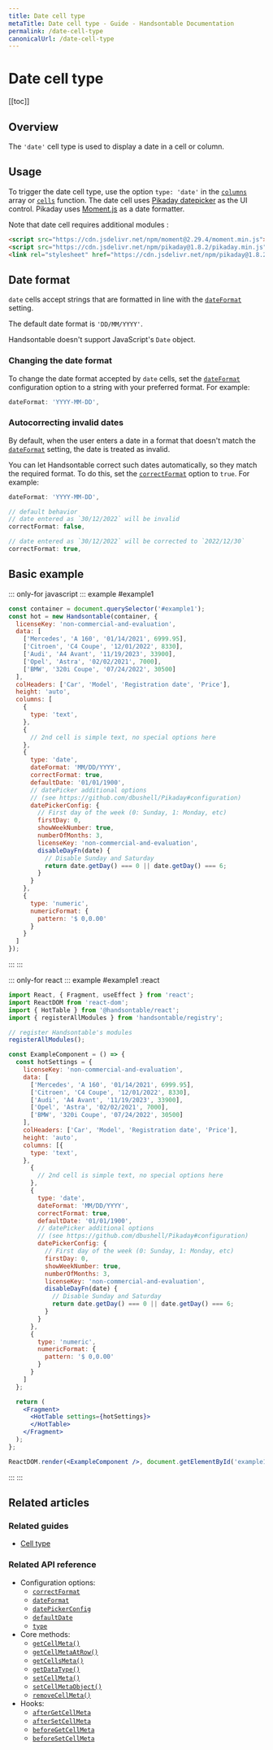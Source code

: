 ```yaml
---
title: Date cell type
metaTitle: Date cell type - Guide - Handsontable Documentation
permalink: /date-cell-type
canonicalUrl: /date-cell-type
---
```


# Date cell type

[[toc]]

## Overview
The `'date'` cell type is used to display a date in a cell or column.

## Usage

To trigger the date cell type, use the option `type: 'date'` in the [`columns`](@/api/options.md#columns) array or [`cells`](@/api/options.md#cells) function. The date cell uses [Pikaday datepicker](https://github.com/dbushell/Pikaday) as the UI control. Pikaday uses [Moment.js](https://github.com/moment/moment) as a date formatter.

Note that date cell requires additional modules :

```html
<script src="https://cdn.jsdelivr.net/npm/moment@2.29.4/moment.min.js"></script>
<script src="https://cdn.jsdelivr.net/npm/pikaday@1.8.2/pikaday.min.js"></script>
<link rel="stylesheet" href="https://cdn.jsdelivr.net/npm/pikaday@1.8.2/css/pikaday.css">
```

## Date format

`date` cells accept strings that are formatted in line with the [`dateFormat`](@/api/options.md#dateformat) setting.

The default date format is `'DD/MM/YYYY'`.

Handsontable doesn't support JavaScript's `Date` object.

### Changing the date format

To change the date format accepted by `date` cells, set the [`dateFormat`](@/api/options.md#dateformat) configuration option to a string with your preferred format. For example:

```js
dateFormat: 'YYYY-MM-DD',
```

### Autocorrecting invalid dates

By default, when the user enters a date in a format that doesn't match the [`dateFormat`](@/api/options.md#dateformat) setting, the date is treated as invalid.

You can let Handsontable correct such dates automatically, so they match the required format. To do this, set the [`correctFormat`](@/api/options.md#correctformat) option to `true`. For example:

```js
dateFormat: 'YYYY-MM-DD',

// default behavior
// date entered as `30/12/2022` will be invalid
correctFormat: false,

// date entered as `30/12/2022` will be corrected to `2022/12/30`
correctFormat: true,
```

## Basic example

::: only-for javascript
::: example #example1
```js
const container = document.querySelector('#example1');
const hot = new Handsontable(container, {
  licenseKey: 'non-commercial-and-evaluation',
  data: [
    ['Mercedes', 'A 160', '01/14/2021', 6999.95],
    ['Citroen', 'C4 Coupe', '12/01/2022', 8330],
    ['Audi', 'A4 Avant', '11/19/2023', 33900],
    ['Opel', 'Astra', '02/02/2021', 7000],
    ['BMW', '320i Coupe', '07/24/2022', 30500]
  ],
  colHeaders: ['Car', 'Model', 'Registration date', 'Price'],
  height: 'auto',
  columns: [
    {
      type: 'text',
    },
    {
      // 2nd cell is simple text, no special options here
    },
    {
      type: 'date',
      dateFormat: 'MM/DD/YYYY',
      correctFormat: true,
      defaultDate: '01/01/1900',
      // datePicker additional options
      // (see https://github.com/dbushell/Pikaday#configuration)
      datePickerConfig: {
        // First day of the week (0: Sunday, 1: Monday, etc)
        firstDay: 0,
        showWeekNumber: true,
        numberOfMonths: 3,
        licenseKey: 'non-commercial-and-evaluation',
        disableDayFn(date) {
          // Disable Sunday and Saturday
          return date.getDay() === 0 || date.getDay() === 6;
        }
      }
    },
    {
      type: 'numeric',
      numericFormat: {
        pattern: '$ 0,0.00'
      }
    }
  ]
});
```
:::
:::

::: only-for react
::: example #example1 :react
```jsx
import React, { Fragment, useEffect } from 'react';
import ReactDOM from 'react-dom';
import { HotTable } from '@handsontable/react';
import { registerAllModules } from 'handsontable/registry';

// register Handsontable's modules
registerAllModules();

const ExampleComponent = () => {
  const hotSettings = {
    licenseKey: 'non-commercial-and-evaluation',
    data: [
      ['Mercedes', 'A 160', '01/14/2021', 6999.95],
      ['Citroen', 'C4 Coupe', '12/01/2022', 8330],
      ['Audi', 'A4 Avant', '11/19/2023', 33900],
      ['Opel', 'Astra', '02/02/2021', 7000],
      ['BMW', '320i Coupe', '07/24/2022', 30500]
    ],
    colHeaders: ['Car', 'Model', 'Registration date', 'Price'],
    height: 'auto',
    columns: [{
      type: 'text',
    },
      {
        // 2nd cell is simple text, no special options here
      },
      {
        type: 'date',
        dateFormat: 'MM/DD/YYYY',
        correctFormat: true,
        defaultDate: '01/01/1900',
        // datePicker additional options
        // (see https://github.com/dbushell/Pikaday#configuration)
        datePickerConfig: {
          // First day of the week (0: Sunday, 1: Monday, etc)
          firstDay: 0,
          showWeekNumber: true,
          numberOfMonths: 3,
          licenseKey: 'non-commercial-and-evaluation',
          disableDayFn(date) {
            // Disable Sunday and Saturday
            return date.getDay() === 0 || date.getDay() === 6;
          }
        }
      },
      {
        type: 'numeric',
        numericFormat: {
          pattern: '$ 0,0.00'
        }
      }
    ]
  };

  return (
    <Fragment>
      <HotTable settings={hotSettings}>
      </HotTable>
    </Fragment>
  );
};

ReactDOM.render(<ExampleComponent />, document.getElementById('example1'));
```
:::
:::


## Related articles

### Related guides

- [Cell type](@/guides/cell-types/cell-type.md)

### Related API reference

- Configuration options:
  - [`correctFormat`](@/api/options.md#correctformat)
  - [`dateFormat`](@/api/options.md#dateformat)
  - [`datePickerConfig`](@/api/options.md#datepickerconfig)
  - [`defaultDate`](@/api/options.md#defaultdate)
  - [`type`](@/api/options.md#type)
- Core methods:
  - [`getCellMeta()`](@/api/core.md#getcellmeta)
  - [`getCellMetaAtRow()`](@/api/core.md#getcellmetaatrow)
  - [`getCellsMeta()`](@/api/core.md#getcellsmeta)
  - [`getDataType()`](@/api/core.md#getdatatype)
  - [`setCellMeta()`](@/api/core.md#setcellmeta)
  - [`setCellMetaObject()`](@/api/core.md#setcellmetaobject)
  - [`removeCellMeta()`](@/api/core.md#removecellmeta)
- Hooks:
    - [`afterGetCellMeta`](@/api/hooks.md#aftergetcellmeta)
    - [`afterSetCellMeta`](@/api/hooks.md#aftersetcellmeta)
    - [`beforeGetCellMeta`](@/api/hooks.md#beforegetcellmeta)
    - [`beforeSetCellMeta`](@/api/hooks.md#beforesetcellmeta)
